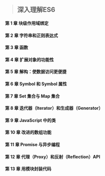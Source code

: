 > ## 深入理解ES6

#### 第 1 章  块级作用域绑定
#### 第 2 章  字符串和正则表达式
#### 第 3 章  函数
#### 第 4 章  扩展对象的功能性
#### 第 5 章  解构：使数据访问更便捷
#### 第 6 章  Symbol 和 Symbol 属性
#### 第 7 章  Set 集合与 Map 集合
#### 第 8 章  迭代器（Iterator）和生成器（Generator）
#### 第 9 章  JavaScript 中的类
#### 第 10 章  改进的数组功能
#### 第 11 章  Promise 与异步编程
#### 第 12 章  代理（Proxy）和反射（Reflection）API
#### 第 13 章  用模块封装代码